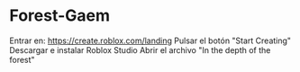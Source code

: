 # Forest-Gaem
Entrar en: https://create.roblox.com/landing
Pulsar el botón "Start Creating"
Descargar e instalar Roblox Studio
Abrir el archivo "In the depth of the forest"

